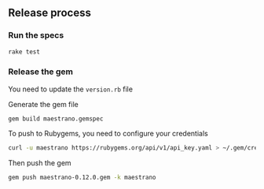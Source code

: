## Release process

### Run the specs
```bash
rake test
```

### Release the gem
You need to update the `version.rb` file

Generate the gem file
```
gem build maestrano.gemspec
```

To push to Rubygems, you need to configure your credentials
```bash
curl -u maestrano https://rubygems.org/api/v1/api_key.yaml > ~/.gem/credentials; chmod 0600 ~/.gem/credentials
```

Then push the gem
```bash
gem push maestrano-0.12.0.gem -k maestrano
```
